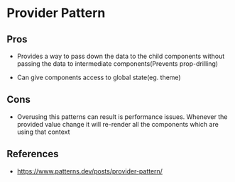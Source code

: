 # Provider Pattern

## Pros

- Provides a way to pass down the data to the child components without passing the data to intermediate components(Prevents prop-drilling)

- Can give components access to global state(eg. theme)

## Cons

- Overusing this patterns can result is performance issues. Whenever the provided value change it will re-render all the components which are using that context

## References

- https://www.patterns.dev/posts/provider-pattern/
